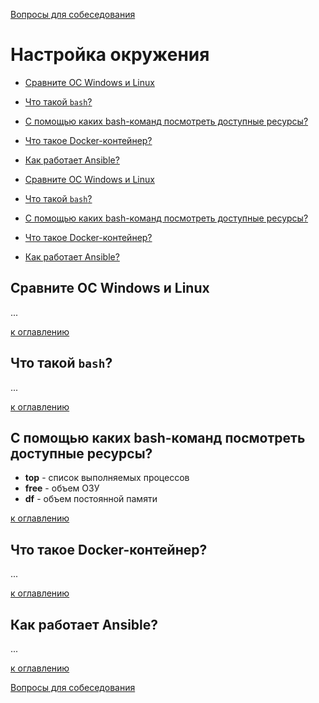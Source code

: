 [Вопросы для собеседования](README.md)

# Настройка окружения
+ [Сравните ОС Windows и Linux](#сравните-ос-windows-и-linux)
+ [Что такой `bash`?](#что-такой-bash)
+ [С помощью каких bash-команд посмотреть доступные ресурсы?](#с-помощью-каких-bash-команд-посмотреть-доступные-ресурсы)
+ [Что такое Docker-контейнер?](#что-такое-docker-контейнер)
+ [Как работает Ansible?](#как-работает-ansible)

+ [Сравните ОС Windows и Linux](#сравните-ос-windows-и-linux)
+ [Что такой `bash`?](#что-такой-bash)
+ [С помощью каких bash-команд посмотреть доступные ресурсы?](#с-помощью-каких-bash-команд-посмотреть-доступные-ресурсы)
+ [Что такое Docker-контейнер?](#что-такое-docker-контейнер)
+ [Как работает Ansible?](#как-работает-ansible)

## Сравните ОС Windows и Linux

...

[к оглавлению](#Настройка-окружения)

## Что такой `bash`?

...

[к оглавлению](#Настройка-окружения)

## С помощью каких bash-команд посмотреть доступные ресурсы?

+ __top__ - список выполняемых процессов
+ __free__ - объем ОЗУ
+ __df__ - объем постоянной памяти

[к оглавлению](#Настройка-окружения)

## Что такое Docker-контейнер?

...

[к оглавлению](#Настройка-окружения)

## Как работает Ansible?

...

[к оглавлению](#Настройка-окружения)

[Вопросы для собеседования](README.md)

